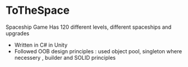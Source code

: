 # ToTheSpace
Spaceship Game 
Has 120 different levels, different spaceships and upgrades

- Written in C# in Unity
- Followed OOB design principles : used object pool, singleton where necessery , builder and SOLID principles
